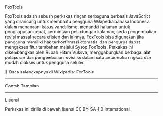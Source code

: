 FoxTools

FoxTools adalah sebuah perkakas ringan serbaguna berbasis JavaScript yang dirancang untuk membantu pengguna Wikipedia bahasa Indonesia dalam menangani kasus vandalisme, menandai halaman untuk penghapusan cepat, permintaan pelindungan halaman, serta pengembalian revisi massal secara efisien dan lainnya.
FoxTools bisa digunakan jika pengguna memiliki hak terkonfirmasi otomatis, dan pengurus dapat mengakses fitur tambahan melalui Sysop FoxTools.
Perkakas ini dikembangkan oleh Rubah Hitam Vukova, menggabungkan berbagai alat pelaporan dan pengembalian revisi ke dalam satu antarmuka ringkas dan mudah diakses untuk pengguna seluler.

📖 Baca selengkapnya di Wikipedia: FoxTools

---
Contoh Tampilan

---
Lisensi

Perkakas ini dirilis di bawah lisensi CC BY-SA 4.0 International.

